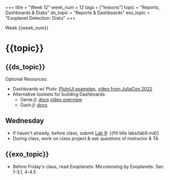 +++
title = "Week 12"
week_num = 12
tags = ["lessons"]
topic = "Reports, Dashboards & Disks"
ds_topic = "Reports & Dashboards"
exo_topic =  "Exoplanet Detection: Disks"
+++

Week {{week_num}}
# {{topic}}

## {{ds_topic}}
Optional Resources:
- Dashboards w/ Pluto: [PlutoUI examples](https://juliapluto.github.io/sample-notebook-previews/PlutoUI.jl.html), [video from JuliaCon 2022](https://www.youtube.com/watch?v=dP9UuEL00iM)
- Alternative toolsets for building Dashboards:
   - Genie.jl: [docs](https://genieframework.com/docs/genie/v5/tutorials/1--Overview.html) [video overview](https://www.youtube.com/watch?v=YEQLTCWxDuM)
   - Dash.jl: [docs](https://dash.plotly.com/julia/introduction)

## Wednesday
- If haven't already, before class, submit [Lab 9](../../labs/lab9/): {{fill title labs/lab9.md}}
- During class, work on class project & ask questions of instructor & TA

## {{exo_topic}}
- Before Friday's class, read *Exoplanets*: Microlensing by Exoplanets:   Sec. 1-3.1, 4-4.5
